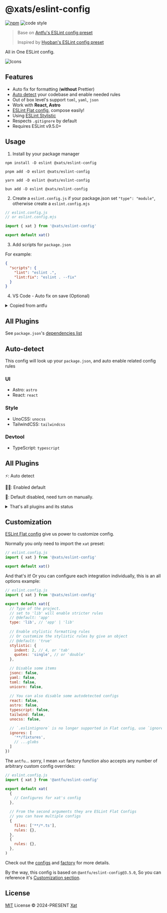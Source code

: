 # @xats/eslint-config

[![npm](https://img.shields.io/npm/v/@xats/eslint-config?color=444&label=)](https://npmjs.com/package/@xats/eslint-config)
![code style](https://antfu.me/badge-code-style.svg)


> Base on [Antfu's ESLint config preset](https://github.com/antfu/eslint-config)
> 
> Inspired by [Hyoban's ESLint config preset](https://github.com/hyoban/eslint-config-hyoban)

All in One ESLint config.

![Icons](https://skillicons.dev/icons?i=js,ts,react,astro,tailwind)

## Features

- Auto fix for formatting (**without** Prettier)
- [Auto detect](#auto-detect) your codebase and enable needed rules
- Out of box level's support `toml`, `yaml`, `json`
- Work with **React, Astro**
- [ESLint Flat config](https://eslint.org/docs/latest/use/configure/configuration-files-new), compose easily!
- Using [ESLint Stylistic](https://github.com/eslint-stylistic/eslint-stylistic)
- Respects `.gitignore` by default
- Requires ESLint v9.5.0+

## Usage

1. Install by your package manager

```shell
npm install -D eslint @xats/eslint-config
```
```shell
pnpm add -D eslint @xats/eslint-config
```
```shell
yarn add -D eslint @xats/eslint-config
```
```shell
bun add -D eslint @xats/eslint-config
```

2. Create a `eslint.config.js` if your package.json set `"type": "module"`, otherwise create a `eslint.config.mjs`

```js
// eslint.config.js 
// or eslint.config.mjs

import { xat } from '@xats/eslint-config'

export default xat()
```

3. Add scripts for `package.json`

For example:
```json
{
  "scripts": {
    "lint": "eslint .",
    "lint:fix": "eslint . --fix"
  }
}
```

4. VS Code - Auto fix on save (Optional)

<details>
<summary>Copied from antfu</summary>

```json
{
  // Disable the default formatter, use eslint instead
  "prettier.enable": false,
  "editor.formatOnSave": false,

  // Auto fix
  "editor.codeActionsOnSave": {
    "source.fixAll.eslint": "explicit",
    "source.organizeImports": "never"
  },

  // Silent the stylistic rules in you IDE, but still auto fix them
  "eslint.rules.customizations": [
    { "rule": "style/*", "severity": "off", "fixable": true },
    { "rule": "format/*", "severity": "off", "fixable": true },
    { "rule": "*-indent", "severity": "off", "fixable": true },
    { "rule": "*-spacing", "severity": "off", "fixable": true },
    { "rule": "*-spaces", "severity": "off", "fixable": true },
    { "rule": "*-order", "severity": "off", "fixable": true },
    { "rule": "*-dangle", "severity": "off", "fixable": true },
    { "rule": "*-newline", "severity": "off", "fixable": true },
    { "rule": "*quotes", "severity": "off", "fixable": true },
    { "rule": "*semi", "severity": "off", "fixable": true }
  ],

  // Enable eslint for all supported languages
  "eslint.validate": [
    "javascript",
    "javascriptreact",
    "typescript",
    "typescriptreact",
    "json",
    "jsonc",
    "yaml",
    "toml",
    "xml",
    "astro",
  ]
}
```
</details>

## All Plugins

See `package.json`'s [dependencies list](https://github.com/Xats-Lab/eslint-config/blob/main/package.json)

## Auto-detect

This config will look up your `package.json`, and auto enable related config rules

### UI

- Astro: `astro`
- React: `react`

### Style

- UnoCSS: `unocss`
- TailwindCSS: `tailwindcss`

### Devtool

- TypeScript: `typescript`

## All Plugins

⚡️: Auto detect

👍🏻: Enabled default

🔧: Default disabled, need turn on manually.

<details>

<summary>
That's all plugins and its status
</summary>

### Base - you can **not** disable this configs, but you can still disable individual rule

- [eslint-plugin-n](https://www.npmjs.com/package/eslint-plugin-n)
- [eslint-plugin-jsdoc](https://www.npmjs.com/package/eslint-plugin-jsdoc)
- [eslint-plugin-import-x]( https://www.npmjs.com/package/eslint-plugin-import-x)
- [eslint-plugin-unused-imports](https://www.npmjs.com/package/eslint-plugin-unused-imports)
- [eslint-plugin-perfectionist](https://www.npmjs.com/package/eslint-plugin-perfectionist)
- [eslint-config-flat-gitignore](https://www.npmjs.com/package/eslint-config-flat-gitignore)

### Astro

- [eslint-plugin-astro](https://www.npmjs.com/package/eslint-plugin-astro) - ⚡️

### React

- [@eslint-react/eslint-plugin](https://npmjs.com/package/@eslint-react/eslint-plugin) - ⚡️
- [eslint-plugin-react-hooks](https://www.npmjs.com/package/eslint-plugin-react-hooks) - ⚡️
- [eslint-plugin-react-refresh](https://www.npmjs.com/package/eslint-plugin-react-refresh) - ⚡️

### Style

- [eslint-plugin-tailwindcss](https://www.npmjs.com/package/eslint-plugin-tailwindcss) - ⚡️
- [@unocss/eslint-plugin](https://www.npmjs.com/package/@unocss/eslint-plugin) - ⚡️

### Devtools

- [@typescript-eslint/eslint-plugin](https://www.npmjs.com/package/@typescript-eslint/eslint-plugin) - ⚡️

### Document

- [eslint-plugin-jsonc](https://www.npmjs.com/package/eslint-plugin-jsonc) - 👍🏻 `jsonc`
- [eslint-plugin-toml](https://www.npmjs.com/package/eslint-plugin-toml) - 👍🏻 `toml`
- [eslint-plugin-yml](https://www.npmjs.com/package/eslint-plugin-yml) - 👍🏻 `yaml`

### Miscs

- [@stylistic/eslint-plugin](https://www.npmjs.com/package/@stylistic/eslint-plugin) - 👍🏻 `stylistic`
- [eslint-plugin-regexp](https://www.npmjs.com/package/eslint-plugin-regexp) - 👍🏻 `regexp`
- [eslint-plugin-unicorn](https://www.npmjs.com/package/eslint-plugin-unicorn)  - 👍🏻 `unicorn`

</details>

## Customization

[ESLint Flat config](https://eslint.org/docs/latest/use/configure/configuration-files-new) give us power to customize config.

Normally you only need to import the `xat` preset:

```js
// eslint.config.js
import { xat } from '@xats/eslint-config'

export default xat()
```

And that's it! Or you can configure each integration individually, this is an all options example:

```js
// eslint.config.js
import { xat } from '@xats/eslint-config'

export default xat({
  // Type of the project.
  // set to 'lib' will enable stricter rules
  // @default: 'app'
  type: 'lib', // 'app' | 'lib'
  
  // Enable stylistic formatting rules
  // Or customize the stylistic rules by give an object
  // @default: 'true'
  stylistic: {
    indent: 2, // 4, or 'tab'
    quotes: 'single', // or 'double'
  },

  // Disable some items
  jsonc: false,
  yaml: false,
  toml: false,
  unicorn: false,
  
  // You can also disable some autodetected configs
  react: false,
  astro: false,
  typescript: false,
  tailwind: false,
  unocss: false,

  // `.eslintignore` is no longer supported in Flat config, use `ignores` instead
  ignores: [
    '**/fixtures',
    // ...globs
  ]
})
```

The `antfu`... sorry, I mean `xat` factory function also accepts any number of arbitrary custom config overrides:

```js
// eslint.config.js
import { xat } from '@antfu/eslint-config'

export default xat(
  {
    // Configures for xat's config
  },

  // From the second arguments they are ESLint Flat Configs
  // you can have multiple configs
  {
    files: ['**/*.ts'],
    rules: {},
  },
  {
    rules: {},
  },
)
```

Check out the [configs](https://github.com/Xats-Lab/eslint-config/blob/main/src/configs) and [factory](https://github.com/Xats-Lab/eslint-config/blob/main/src/factory.ts) for more details.

By the way, this config is based on `@antfu/eslint-config@3.5.0`, So you can reference it's [Customization section](https://github.com/antfu/eslint-config/tree/v3.5.0#Customization).

## License

[MIT](./LICENSE) License &copy; 2024-PRESENT [Xat](https://github.com/Xatloon)
